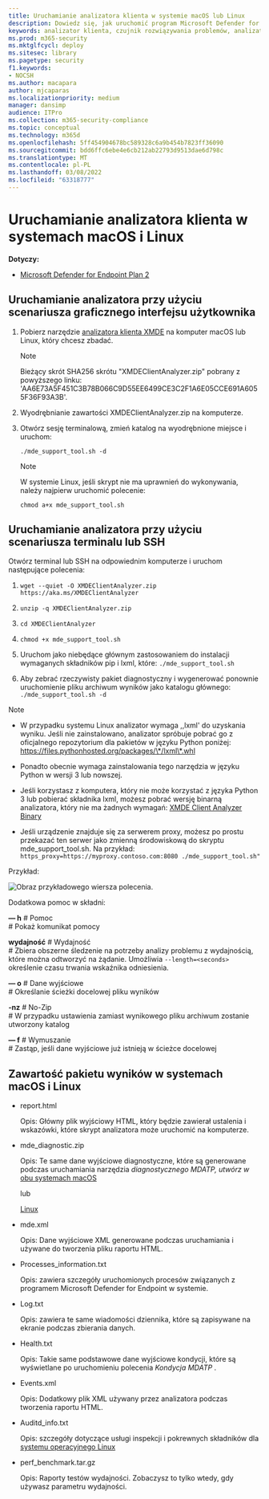 ```yaml
---
title: Uruchamianie analizatora klienta w systemie macOS lub Linux
description: Dowiedz się, jak uruchomić program Microsoft Defender for Endpoint Client Analyzer w systemie macOS lub Linux
keywords: analizator klienta, czujnik rozwiązywania problemów, analizator, mdeanalyzer, macos, linux, mdeanalyzer
ms.prod: m365-security
ms.mktglfcycl: deploy
ms.sitesec: library
ms.pagetype: security
f1.keywords:
- NOCSH
ms.author: macapara
author: mjcaparas
ms.localizationpriority: medium
manager: dansimp
audience: ITPro
ms.collection: m365-security-compliance
ms.topic: conceptual
ms.technology: m365d
ms.openlocfilehash: 5ff454904678bc589328c6a9b454b7823ff36090
ms.sourcegitcommit: bdd6ffc6ebe4e6cb212ab22793d9513dae6d798c
ms.translationtype: MT
ms.contentlocale: pl-PL
ms.lasthandoff: 03/08/2022
ms.locfileid: "63318777"
---
```

# <a name="run-the-client-analyzer-on-macos-and-linux"></a>Uruchamianie analizatora klienta w systemach macOS i Linux


**Dotyczy:**
- [Microsoft Defender for Endpoint Plan 2](https://go.microsoft.com/fwlink/p/?linkid=2154037)

## <a name="running-the-analyzer-through-gui-scenario"></a>Uruchamianie analizatora przy użyciu scenariusza graficznego interfejsu użytkownika

1. Pobierz narzędzie [analizatora klienta XMDE](https://aka.ms/XMDEClientAnalyzer) na komputer macOS lub Linux, który chcesz zbadać.

   > [!NOTE]
   > Bieżący skrót SHA256 skrótu "XMDEClientAnalyzer.zip" pobrany z powyższego linku: 'AA6E73A5F451C3B78B066C9D55EE6499CE3C2F1A6E05CCE691A6055F36F93A3B'.

2. Wyodrębnianie zawartości XMDEClientAnalyzer.zip na komputerze.

3. Otwórz sesję terminalową, zmień katalog na wyodrębnione miejsce i uruchom:

   `./mde_support_tool.sh -d`

   > [!NOTE]
   > W systemie Linux, jeśli skrypt nie ma uprawnień do wykonywania, należy najpierw uruchomić polecenie:
   >
   > `chmod a+x mde_support_tool.sh`

## <a name="running-the-analyzer-using-a-terminal-or-ssh-scenario"></a>Uruchamianie analizatora przy użyciu scenariusza terminalu lub SSH

Otwórz terminal lub SSH na odpowiednim komputerze i uruchom następujące polecenia:

1. `wget --quiet -O XMDEClientAnalyzer.zip https://aka.ms/XMDEClientAnalyzer`

2. `unzip -q XMDEClientAnalyzer.zip`

3. `cd XMDEClientAnalyzer`

4. `chmod +x mde_support_tool.sh`

3. Uruchom jako niebędące głównym zastosowaniem do instalacji wymaganych składników pip i lxml, które: `./mde_support_tool.sh`

4. Aby zebrać rzeczywisty pakiet diagnostyczny i wygenerować ponownie uruchomienie pliku archiwum wyników jako katalogu głównego: `./mde_support_tool.sh -d`

> [!NOTE]
> - W przypadku systemu Linux analizator wymaga ,,lxml' do uzyskania wyniku. Jeśli nie zainstalowano, analizator spróbuje pobrać go z oficjalnego repozytorium dla pakietów w języku Python poniżej: <https://files.pythonhosted.org/packages/\*/lxml\*.whl>
> 
> - Ponadto obecnie wymaga zainstalowania tego narzędzia w języku Python w wersji 3 lub nowszej.
>
> - Jeśli korzystasz z komputera, który nie może korzystać z języka Python 3 lub pobierać składnika lxml, możesz pobrać wersję binarną analizatora, który nie ma żadnych wymagań: [XMDE Client Analyzer Binary](https://aka.ms/XMDEClientAnalyzerBinary)
>
> - Jeśli urządzenie znajduje się za serwerem proxy, możesz po prostu przekazać ten serwer jako zmienną środowiskową do skryptu mde_support_tool.sh. Na przykład: `https_proxy=https://myproxy.contoso.com:8080 ./mde_support_tool.sh"`

Przykład:

![Obraz przykładowego wiersza polecenia.](images/4ca188f6c457e335abe3c9ad3eddda26.png)

Dodatkowa pomoc w składni:

**— h** \# Pomoc<br>
\# Pokaż komunikat pomocy

**wydajność** \# Wydajność<br>
\# Zbiera obszerne śledzenie na potrzeby analizy problemu z wydajnością, które można odtworzyć na żądanie. Umożliwia `--length=<seconds>` określenie czasu trwania wskaźnika odniesienia.

**— o** \# Dane wyjściowe<br>
\# Określanie ścieżki docelowej pliku wyników

**-nz** \# No-Zip<br>
\# W przypadku ustawienia zamiast wynikowego pliku archiwum zostanie utworzony katalog

**— f** \# Wymuszanie<br>
\# Zastąp, jeśli dane wyjściowe już istnieją w ścieżce docelowej

## <a name="result-package-contents-on-macos-and-linux"></a>Zawartość pakietu wyników w systemach macOS i Linux

- report.html

  Opis: Główny plik wyjściowy HTML, który będzie zawierał ustalenia i wskazówki, które skrypt analizatora może uruchomić na komputerze.

- mde_diagnostic.zip

  Opis: Te same dane wyjściowe diagnostyczne, które są generowane podczas uruchamiania narzędzia *diagnostycznego MDATP, utwórz w* [obu systemach macOS](/windows/security/threat-protection/microsoft-defender-atp/mac-resources#collecting-diagnostic-information)

  lub

  [Linux](/windows/security/threat-protection/microsoft-defender-atp/linux-resources#collect-diagnostic-information)

- mde.xml

  Opis: Dane wyjściowe XML generowane podczas uruchamiania i używane do tworzenia pliku raportu HTML.

- Processes_information.txt

  Opis: zawiera szczegóły uruchomionych procesów związanych z programem Microsoft Defender for Endpoint w systemie.

- Log.txt

  Opis: zawiera te same wiadomości dziennika, które są zapisywane na ekranie podczas zbierania danych.

- Health.txt

  Opis: Takie same podstawowe dane wyjściowe kondycji, które są wyświetlane po uruchomieniu polecenia *Kondycja MDATP* .

- Events.xml

  Opis: Dodatkowy plik XML używany przez analizatora podczas tworzenia raportu HTML.

- Auditd_info.txt

  Opis: szczegóły dotyczące usługi inspekcji i pokrewnych składników dla [systemu operacyjnego Linux](/windows/security/threat-protection/microsoft-defender-atp/linux-support-events)

- perf_benchmark.tar.gz

  Opis: Raporty testów wydajności. Zobaczysz to tylko wtedy, gdy używasz parametru wydajności.
